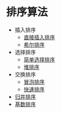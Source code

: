 # 排序算法
 - 插入排序
   - [直接插入排序]()
   - [希尔排序]()
 - 选择排序
   - [简单选择排序]()
   - [堆排序]()
 - 交换排序
   - [冒泡排序]()
   - [快速排序](https://github.com/553899811/Programming/blob/master/Algorithms/Phased-Learning/2-%E6%8E%92%E5%BA%8F(Sorting%20Algorithm)/Quick%20Sort/QuickSort.md)
 - [归并排序]()
 - [基数排序]()